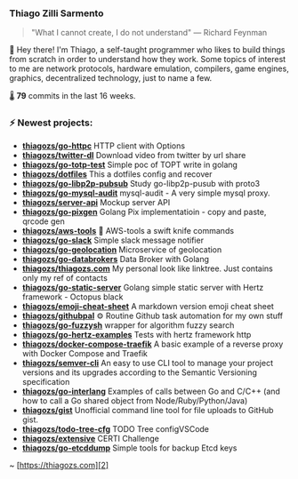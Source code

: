 ### Thiago Zilli Sarmento
>  "What I cannot create, I do not understand" — Richard Feynman

👋 Hey there! I'm Thiago, a self-taught programmer who likes to build things from scratch
in order to understand how they work. Some topics of interest to me are network
protocols, hardware emulation, compilers, game engines, graphics, decentralized 
technology, just to name a few.

🌡️ **79** commits in the last 16 weeks.

### ⚡ Newest projects:

- **[thiagozs/go-httpc](https://github.com/thiagozs/go-httpc)** HTTP client with Options<br/>
- **[thiagozs/twitter-dl](https://github.com/thiagozs/twitter-dl)** Download video from twitter by url share<br/>
- **[thiagozs/go-totp-test](https://github.com/thiagozs/go-totp-test)** Simple poc of TOPT write in golang<br/>
- **[thiagozs/dotfiles](https://github.com/thiagozs/dotfiles)** This a dotfiles config and recover<br/>
- **[thiagozs/go-libp2p-pubsub](https://github.com/thiagozs/go-libp2p-pubsub)** Study go-libp2p-pusub with proto3<br/>
- **[thiagozs/go-mysql-audit](https://github.com/thiagozs/go-mysql-audit)** mysql-audit - A very simple mysql proxy.<br/>
- **[thiagozs/server-api](https://github.com/thiagozs/server-api)** Mockup server API<br/>
- **[thiagozs/go-pixgen](https://github.com/thiagozs/go-pixgen)** Golang Pix implementatioin - copy and paste, qrcode gen<br/>
- **[thiagozs/aws-tools](https://github.com/thiagozs/aws-tools)** :knife: AWS-tools a swift knife commands<br/>
- **[thiagozs/go-slack](https://github.com/thiagozs/go-slack)** Simple slack message notifier<br/>
- **[thiagozs/go-geolocation](https://github.com/thiagozs/go-geolocation)** Microservice of geolocation<br/>
- **[thiagozs/go-databrokers](https://github.com/thiagozs/go-databrokers)** Data Broker with Golang<br/>
- **[thiagozs/thiagozs.com](https://github.com/thiagozs/thiagozs.com)** My personal look like linktree. Just contains only my ref of contacts<br/>
- **[thiagozs/go-static-server](https://github.com/thiagozs/go-static-server)** Golang simple static server with Hertz framework - Octopus black<br/>
- **[thiagozs/emoji-cheat-sheet](https://github.com/thiagozs/emoji-cheat-sheet)** A markdown version emoji cheat sheet<br/>
- **[thiagozs/githubpal](https://github.com/thiagozs/githubpal)** :gear: Routine Github task automation for my own stuff<br/>
- **[thiagozs/go-fuzzysh](https://github.com/thiagozs/go-fuzzysh)** wrapper for algorithm fuzzy search<br/>
- **[thiagozs/go-hertz-examples](https://github.com/thiagozs/go-hertz-examples)** Tests with hertz framework http<br/>
- **[thiagozs/docker-compose-traefik](https://github.com/thiagozs/docker-compose-traefik)** A basic example of a reverse proxy with Docker Compose and Traefik<br/>
- **[thiagozs/semver-cli](https://github.com/thiagozs/semver-cli)** An easy to use CLI tool to manage your project versions and its upgrades according to the Semantic Versioning specification<br/>
- **[thiagozs/go-interlang](https://github.com/thiagozs/go-interlang)** Examples of calls between Go and C/C++ (and how to call a Go shared object from Node/Ruby/Python/Java)<br/>
- **[thiagozs/gist](https://github.com/thiagozs/gist)** Unofficial command line tool for file uploads to GitHub gist.<br/>
- **[thiagozs/todo-tree-cfg](https://github.com/thiagozs/todo-tree-cfg)** TODO Tree configVSCode<br/>
- **[thiagozs/extensive](https://github.com/thiagozs/extensive)** CERTI Challenge<br/>
- **[thiagozs/go-etcddump](https://github.com/thiagozs/go-etcddump)** Simple tools for backup Etcd keys<br/>


~ [https://thiagozs.com][2]

[2]: https://thiagozs.com
